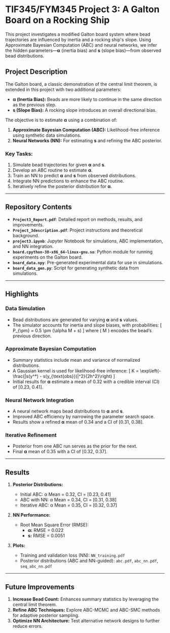 # **TIF345/FYM345 Project 3: A Galton Board on a Rocking Ship**

This project investigates a modified Galton board system where bead trajectories are influenced by inertia and a rocking ship's slope. Using Approximate Bayesian Computation (ABC) and neural networks, we infer the hidden parameters—**α** (inertia bias) and **s** (slope bias)—from observed bead distributions.

## **Project Description**
The Galton board, a classic demonstration of the central limit theorem, is extended in this project with two additional parameters:
- **α (Inertia Bias):** Beads are more likely to continue in the same direction as the previous step.
- **s (Slope Bias):** A rocking slope introduces an overall directional bias.

The objective is to estimate **α** using a combination of:
1. **Approximate Bayesian Computation (ABC):** Likelihood-free inference using synthetic data simulations.
2. **Neural Networks (NN):** For estimating **s** and refining the ABC posterior.

### Key Tasks:
1. Simulate bead trajectories for given **α** and **s**.
2. Develop an ABC routine to estimate **α**.
3. Train an NN to predict **α** and **s** from observed distributions.
4. Integrate NN predictions to enhance the ABC routine.
5. Iteratively refine the posterior distribution for **α**.

---

## **Repository Contents**
- **`Project3_Report.pdf`**: Detailed report on methods, results, and improvements.
- **`Project_3description.pdf`**: Project instructions and theoretical background.
- **`project3.ipynb`**: Jupyter Notebook for simulations, ABC implementation, and NN integration.
- **`board.cpython-38-x86_64-linux-gnu.so`**: Python module for running experiments on the Galton board.
- **`board_data.npy`**: Pre-generated experimental data for use in simulations.
- **`board_data_gen.py`**: Script for generating synthetic data from simulations.


---

## **Highlights**
### **Data Simulation**
- Bead distributions are generated for varying **α** and **s** values.
- The simulator accounts for inertia and slope biases, with probabilities:
  \[
  P_{\pm} = 0.5 \pm (\alpha M + s)
  \]
  where \( M \) encodes the bead’s previous direction.

### **Approximate Bayesian Computation**
- Summary statistics include mean and variance of normalized distributions.
- A Gaussian kernel is used for likelihood-free inference:
  \[
  K = \exp\left(-\frac{|s(y^*) - s(y_{\text{obs}})|^2}{2h^2}\right)
  \]
- Initial results for **α** estimate a mean of 0.32 with a credible interval (CI) of [0.23, 0.41].

### **Neural Network Integration**
- A neural network maps bead distributions to **α** and **s**.
- Improved ABC efficiency by narrowing the parameter search space.
- Results show a refined **α** mean of 0.34 and a CI of [0.31, 0.38].

### **Iterative Refinement**
- Posterior from one ABC run serves as the prior for the next.
- Final **α** mean of 0.35 with a CI of [0.32, 0.37].

---

## **Results**
1. **Posterior Distributions:**
   - Initial ABC: α Mean = 0.32, CI = [0.23, 0.41]
   - ABC with NN: α Mean = 0.34, CI = [0.31, 0.38]
   - Iterative ABC: α Mean = 0.35, CI = [0.32, 0.37]

2. **NN Performance:**
   - Root Mean Square Error (RMSE):
     - **α:** RMSE = 0.022
     - **s:** RMSE = 0.0051

3. **Plots:**
   - Training and validation loss (NN): `NN_training.pdf`
   - Posterior distributions (ABC and NN-guided): `abc.pdf`, `abc_nn.pdf`, `seq_abc_nn.pdf`

---

## **Future Improvements**
1. **Increase Bead Count:** Enhances summary statistics by leveraging the central limit theorem.
2. **Refine ABC Techniques:** Explore ABC-MCMC and ABC-SMC methods for adaptive posterior sampling.
3. **Optimize NN Architecture:** Test alternative network designs to further reduce errors.
